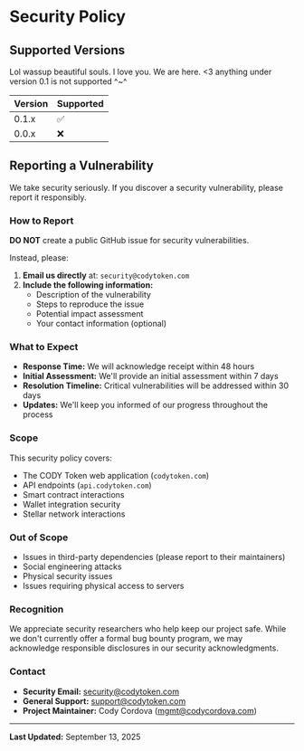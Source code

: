 # Security Policy

## Supported Versions

Lol wassup beautiful souls. I love you. We are here. <3 anything under version 0.1 is not supported ^~^

| Version | Supported          |
|---------|--------------------|
| 0.1.x   | :white_check_mark: |
| 0.0.x   | :x:                |

## Reporting a Vulnerability

We take security seriously. If you discover a security vulnerability, please report it responsibly.

### How to Report

**DO NOT** create a public GitHub issue for security vulnerabilities.

Instead, please:

1. **Email us directly** at: `security@codytoken.com`
2. **Include the following information:**
   - Description of the vulnerability
   - Steps to reproduce the issue
   - Potential impact assessment
   - Your contact information (optional)

### What to Expect

- **Response Time:** We will acknowledge receipt within 48 hours
- **Initial Assessment:** We'll provide an initial assessment within 7 days
- **Resolution Timeline:** Critical vulnerabilities will be addressed within 30 days
- **Updates:** We'll keep you informed of our progress throughout the process

### Scope

This security policy covers:
- The CODY Token web application (`codytoken.com`)
- API endpoints (`api.codytoken.com`)
- Smart contract interactions
- Wallet integration security
- Stellar network interactions

### Out of Scope

- Issues in third-party dependencies (please report to their maintainers)
- Social engineering attacks
- Physical security issues
- Issues requiring physical access to servers

### Recognition

We appreciate security researchers who help keep our project safe. While we don't currently offer a formal bug bounty program, we may acknowledge responsible disclosures in our security acknowledgments.

### Contact

- **Security Email:** security@codytoken.com
- **General Support:** support@codytoken.com
- **Project Maintainer:** Cody Cordova (mgmt@codycordova.com)

---

**Last Updated:** September 13, 2025
